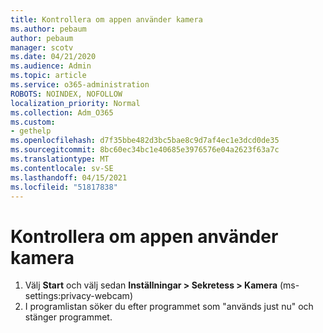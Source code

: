 ```yaml
---
title: Kontrollera om appen använder kamera
ms.author: pebaum
author: pebaum
manager: scotv
ms.date: 04/21/2020
ms.audience: Admin
ms.topic: article
ms.service: o365-administration
ROBOTS: NOINDEX, NOFOLLOW
localization_priority: Normal
ms.collection: Adm_O365
ms.custom:
- gethelp
ms.openlocfilehash: d7f35bbe482d3bc5bae8c9d7af4ec1e3dcd0de35
ms.sourcegitcommit: 8bc60ec34bc1e40685e3976576e04a2623f63a7c
ms.translationtype: MT
ms.contentlocale: sv-SE
ms.lasthandoff: 04/15/2021
ms.locfileid: "51817838"
---
```

# <a name="check-for-app-using-camera"></a>Kontrollera om appen använder kamera

1. Välj **Start** och välj sedan **Inställningar > Sekretess > Kamera** (ms-settings:privacy-webcam)
2. I programlistan söker du efter programmet som "används just nu" och stänger programmet.
